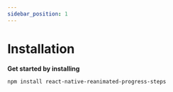 ```yaml
---
sidebar_position: 1
---
```


# Installation

**Get started by installing**

```bash
npm install react-native-reanimated-progress-steps
```
